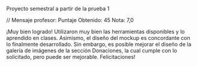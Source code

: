 Proyecto semestral a partir de la prueba 1

// Mensaje profesor:
Puntaje Obtenido: 45
Nota: 7,0

¡Muy bien logrado!
Utilizaron muy bien las herramientas disponibles y lo aprendido en clases. Asimismo, el diseño del mockup es concordante con lo finalmente desarrollado. Sin embargo, es posible mejorar el diseño de la galería de imágenes de la sección Donaciones, la cual cumple con lo solicitado, pero puede ser mejorable. 
Felicitaciones!